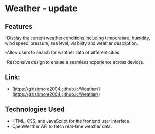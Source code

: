 
# Weather - update




## Features
-Display the current weather conditions including temperature, humidity, wind speed, pressure, sea level, visibility and weather description. 

-Allow users to search for weather data of different cities. 

-Responsive design to ensure a seamless experience across devices.
## Link:

- [https://girishmore2004.github.io/Weather/](https://girishmore2004.github.io/Weather/)


## Technologies Used
- HTML, CSS, and JavaScript for the frontend user interface.
- OpenWeather API to fetch real-time weather data.
